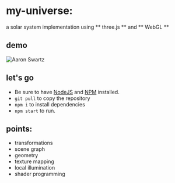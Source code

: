 # my-universe:
a solar system implementation using ** three.js ** and ** WebGL **

## demo
![Aaron Swartz]()

## let's go
* Be sure to have [NodeJS](https://nodejs.org/en/) and [NPM](https://www.npmjs.com/) installed.
* `git pull` to copy the repository
* `npm i` to install dependencies
* `npm start` to run.


## points:
* transformations
* scene graph
* geometry
* texture mapping
* local illumination
* shader programming
